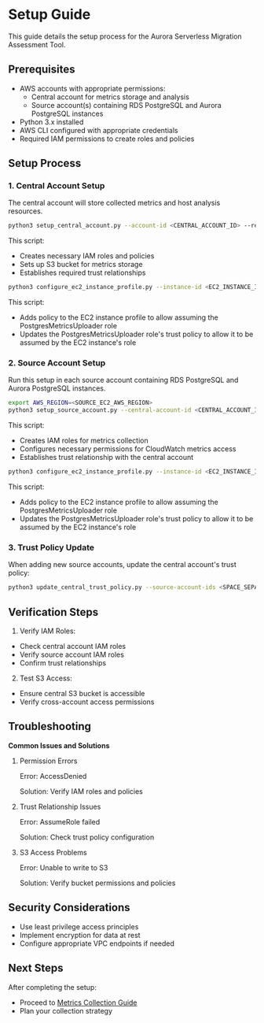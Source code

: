 # Setup Guide

This guide details the setup process for the Aurora Serverless Migration Assessment Tool.

## Prerequisites

- AWS accounts with appropriate permissions:
  - Central account for metrics storage and analysis
  - Source account(s) containing RDS PostgreSQL and Aurora PostgreSQL instances
- Python 3.x installed
- AWS CLI configured with appropriate credentials
- Required IAM permissions to create roles and policies

## Setup Process

### 1. Central Account Setup

The central account will store collected metrics and host analysis resources.

```bash
python3 setup_central_account.py --account-id <CENTRAL_ACCOUNT_ID> --region <CENTRAL_AWS_REGION>
```

This script:
- Creates necessary IAM roles and policies
- Sets up S3 bucket for metrics storage
- Establishes required trust relationships

```bash
python3 configure_ec2_instance_profile.py --instance-id <EC2_INSTANCE_ID> --account-id <CENTRAL_ACCOUNT_ID> --region <CENTRAL_AWS_REGION>
```
This script:
- Adds policy to the EC2 instance profile to allow assuming the PostgresMetricsUploader role
- Updates the PostgresMetricsUploader role's trust policy to allow it to be assumed by the EC2 instance's role

### 2. Source Account Setup

Run this setup in each source account containing RDS PostgreSQL and Aurora PostgreSQL instances.

```bash
export AWS_REGION=<SOURCE_EC2_AWS_REGION>
python3 setup_source_account.py --central-account-id <CENTRAL_ACCOUNT_ID>
```

This script:
- Creates IAM roles for metrics collection
- Configures necessary permissions for CloudWatch metrics access
- Establishes trust relationship with the central account

```bash
python3 configure_ec2_instance_profile.py --instance-id <EC2_INSTANCE_ID> --account-id <SOURCE_ACCOUNT_ID> --region <SOURCE_EC2_AWS_REGION>
```
This script:
- Adds policy to the EC2 instance profile to allow assuming the PostgresMetricsUploader role
- Updates the PostgresMetricsUploader role's trust policy to allow it to be assumed by the EC2 instance's role

### 3. Trust Policy Update

When adding new source accounts, update the central account's trust policy:

```bash
python3 update_central_trust_policy.py --source-account-ids <SPACE_SEPARATED_ACCOUNT_IDS>
```

## Verification Steps
1. Verify IAM Roles:
- Check central account IAM roles
- Verify source account IAM roles
- Confirm trust relationships
2. Test S3 Access:
- Ensure central S3 bucket is accessible
- Verify cross-account access permissions

## Troubleshooting

**Common Issues and Solutions**

1. Permission Errors

   Error: AccessDenied

   Solution: Verify IAM roles and policies

2. Trust Relationship Issues

   Error: AssumeRole failed

   Solution: Check trust policy configuration

3. S3 Access Problems

   Error: Unable to write to S3

   Solution: Verify bucket permissions and policies

## Security Considerations
- Use least privilege access principles
- Implement encryption for data at rest
- Configure appropriate VPC endpoints if needed

## Next Steps

After completing the setup:

- Proceed to [Metrics Collection Guide](metrics-collection-guide.md)
- Plan your collection strategy